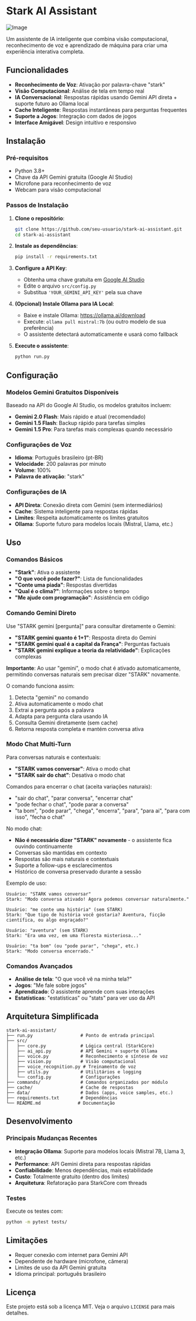 # Stark AI Assistant

![Image](https://github.com/user-attachments/assets/ee0facb1-d380-4e8b-b1c9-2443763bbe22)

Um assistente de IA inteligente que combina visão computacional, reconhecimento de voz e aprendizado de máquina para criar uma experiência interativa completa.

## Funcionalidades

- **Reconhecimento de Voz**: Ativação por palavra-chave "stark"
- **Visão Computacional**: Análise de tela em tempo real
- **IA Conversacional**: Respostas rápidas usando Gemini API direta + suporte futuro ao Ollama local
- **Cache Inteligente**: Respostas instantâneas para perguntas frequentes
- **Suporte a Jogos**: Integração com dados de jogos
- **Interface Amigável**: Design intuitivo e responsivo

## Instalação

### Pré-requisitos

- Python 3.8+
- Chave da API Gemini gratuita (Google AI Studio)
- Microfone para reconhecimento de voz
- Webcam para visão computacional

### Passos de Instalação

1. **Clone o repositório**:
   ```bash
   git clone https://github.com/seu-usuario/stark-ai-assistant.git
   cd stark-ai-assistant
   ```

2. **Instale as dependências**:
   ```bash
   pip install -r requirements.txt
   ```

3. **Configure a API Key**:
   - Obtenha uma chave gratuita em [Google AI Studio](https://makersuite.google.com/app/apikey)
   - Edite o arquivo `src/config.py`
   - Substitua `'YOUR_GEMINI_API_KEY'` pela sua chave

4. **(Opcional) Instale Ollama para IA Local**:
   - Baixe e instale Ollama: https://ollama.ai/download
   - Execute: `ollama pull mistral:7b` (ou outro modelo de sua preferência)
   - O assistente detectará automaticamente e usará como fallback

5. **Execute o assistente**:
   ```bash
   python run.py
   ```

## Configuração

### Modelos Gemini Gratuitos Disponíveis

Baseado na API do Google AI Studio, os modelos gratuitos incluem:
- **Gemini 2.0 Flash**: Mais rápido e atual (recomendado)
- **Gemini 1.5 Flash**: Backup rápido para tarefas simples
- **Gemini 1.5 Pro**: Para tarefas mais complexas quando necessário

### Configurações de Voz

- **Idioma**: Português brasileiro (pt-BR)
- **Velocidade**: 200 palavras por minuto
- **Volume**: 100%
- **Palavra de ativação**: "stark"

### Configurações de IA

- **API Direta**: Conexão direta com Gemini (sem intermediários)
- **Cache**: Sistema inteligente para respostas rápidas
- **Limites**: Respeita automaticamente os limites gratuitos
- **Ollama**: Suporte futuro para modelos locais (Mistral, Llama, etc.)

## Uso

### Comandos Básicos

- **"Stark"**: Ativa o assistente
- **"O que você pode fazer?"**: Lista de funcionalidades
- **"Conte uma piada"**: Respostas divertidas
- **"Qual é o clima?"**: Informações sobre o tempo
- **"Me ajude com programação"**: Assistência em código

### Comando Gemini Direto

Use "STARK gemini [pergunta]" para consultar diretamente o Gemini:

- **"STARK gemini quanto é 1+1"**: Resposta direta do Gemini
- **"STARK gemini qual é a capital da França"**: Perguntas factuais
- **"STARK gemini explique a teoria da relatividade"**: Explicações complexas

**Importante**: Ao usar "gemini", o modo chat é ativado automaticamente, permitindo conversas naturais sem precisar dizer "STARK" novamente.

O comando funciona assim:
1. Detecta "gemini" no comando
2. Ativa automaticamente o modo chat
3. Extrai a pergunta após a palavra
4. Adapta para pergunta clara usando IA
5. Consulta Gemini diretamente (sem cache)
6. Retorna resposta completa e mantém conversa ativa

### Modo Chat Multi-Turn

Para conversas naturais e contextuais:

- **"STARK vamos conversar"**: Ativa o modo chat
- **"STARK sair do chat"**: Desativa o modo chat

Comandos para encerrar o chat (aceita variações naturais):
- "sair do chat", "parar conversa", "encerrar chat"
- "pode fechar o chat", "pode parar a conversa"
- "ta bom", "pode parar", "chega", "encerra", "para", "para ai", "para com isso", "fecha o chat"

No modo chat:
- **Não é necessário dizer "STARK" novamente** - o assistente fica ouvindo continuamente
- Conversas são mantidas em contexto
- Respostas são mais naturais e contextuais
- Suporte a follow-ups e esclarecimentos
- Histórico de conversa preservado durante a sessão

Exemplo de uso:
```
Usuário: "STARK vamos conversar"
Stark: "Modo conversa ativado! Agora podemos conversar naturalmente."

Usuário: "me conte uma história" (sem STARK)
Stark: "Que tipo de história você gostaria? Aventura, ficção científica, ou algo engraçado?"

Usuário: "aventura" (sem STARK)
Stark: "Era uma vez, em uma floresta misteriosa..."

Usuário: "ta bom" (ou "pode parar", "chega", etc.)
Stark: "Modo conversa encerrado."
```

### Comandos Avançados

- **Análise de tela**: "O que você vê na minha tela?"
- **Jogos**: "Me fale sobre jogos"
- **Aprendizado**: O assistente aprende com suas interações
- **Estatísticas**: "estatísticas" ou "stats" para ver uso da API

## Arquitetura Simplificada

```
stark-ai-assistant/
├── run.py                  # Ponto de entrada principal
├── src/
│   ├── core.py             # Lógica central (StarkCore)
│   ├── ai_api.py           # API Gemini + suporte Ollama
│   ├── voice.py            # Reconhecimento e síntese de voz
│   ├── vision.py           # Visão computacional
│   ├── voice_recognition.py # Treinamento de voz
│   ├── utils.py            # Utilitários e logging
│   └── config.py           # Configurações
├── commands/               # Comandos organizados por módulo
├── cache/                  # Cache de respostas
├── data/                   # Dados (apps, voice samples, etc.)
├── requirements.txt        # Dependências
└── README.md              # Documentação
```

## Desenvolvimento

### Principais Mudanças Recentes

- **Integração Ollama**: Suporte para modelos locais (Mistral 7B, Llama 3, etc.)
- **Performance**: API Gemini direta para respostas rápidas
- **Confiabilidade**: Menos dependências, mais estabilidade
- **Custo**: Totalmente gratuito (dentro dos limites)
- **Arquitetura**: Refatoração para StarkCore com threads

### Testes

Execute os testes com:
```bash
python -m pytest tests/
```

## Limitações

- Requer conexão com internet para Gemini API
- Dependente de hardware (microfone, câmera)
- Limites de uso da API Gemini gratuita
- Idioma principal: português brasileiro

## Licença

Este projeto está sob a licença MIT. Veja o arquivo `LICENSE` para mais detalhes.
